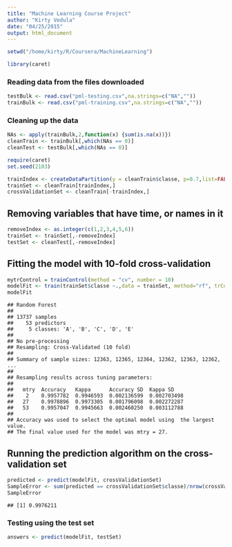 ```yaml
---
title: "Machine Learning Course Project"
author: "Kirty Vedula"
date: "04/25/2015"
output: html_document
---
```



```r
setwd("/home/kirty/R/Coursera/MachineLearning")
```


```r
library(caret)
```

### Reading data from the files downloaded

```r
testBulk <- read.csv("pml-testing.csv",na.strings=c("NA",""))
trainBulk <- read.csv("pml-training.csv",na.strings=c("NA",""))
```

### Cleaning up the data 

```r
NAs <- apply(trainBulk,2,function(x) {sum(is.na(x))}) 
cleanTrain <- trainBulk[,which(NAs == 0)]
cleanTest <- testBulk[,which(NAs == 0)]
```


```r
require(caret)
set.seed(2103)
```


```r
trainIndex <- createDataPartition(y = cleanTrain$classe, p=0.7,list=FALSE)
trainSet <- cleanTrain[trainIndex,]
crossValidationSet <- cleanTrain[-trainIndex,]
```
## Removing variables that have time, or names in it

```r
removeIndex <- as.integer(c(1,2,3,4,5,6))
trainSet <- trainSet[,-removeIndex]
testSet <- cleanTest[,-removeIndex]
```

## Fitting the model with 10-fold cross-validation

```r
mytrControl = trainControl(method = "cv", number = 10)
modelFit <- train(trainSet$classe ~.,data = trainSet, method="rf", trControl = mytrControl)
modelFit
```

```
## Random Forest 
## 
## 13737 samples
##    53 predictors
##     5 classes: 'A', 'B', 'C', 'D', 'E' 
## 
## No pre-processing
## Resampling: Cross-Validated (10 fold) 
## 
## Summary of sample sizes: 12363, 12365, 12364, 12362, 12363, 12362, ... 
## 
## Resampling results across tuning parameters:
## 
##   mtry  Accuracy   Kappa      Accuracy SD  Kappa SD   
##    2    0.9957782  0.9946593  0.002136599  0.002703498
##   27    0.9978896  0.9973305  0.001796098  0.002272287
##   53    0.9957047  0.9945663  0.002460250  0.003112788
## 
## Accuracy was used to select the optimal model using  the largest value.
## The final value used for the model was mtry = 27.
```
## Running the prediction algorithm on the cross-validation set

```r
predicted <- predict(modelFit, crossValidationSet)
SampleError <- sum(predicted == crossValidationSet$classe)/nrow(crossValidationSet)
SampleError
```

```
## [1] 0.9976211
```
### Testing using the test set

```r
answers <- predict(modelFit, testSet)
```
